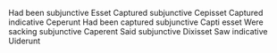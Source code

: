 Had been subjunctive 
	Esset 
Captured subjunctive 
	Cepisset 
Captured indicative
Ceperunt 
Had been captured subjunctive
	Capti esset 
Were sacking subjunctive
	Caperent 
Said subjunctive
	Dixisset 
Saw indicative 
	Uiderunt 
